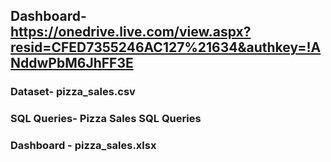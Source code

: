 ## Dashboard- https://onedrive.live.com/view.aspx?resid=CFED7355246AC127%21634&authkey=!ANddwPbM6JhFF3E
### Dataset- pizza_sales.csv
### SQL Queries- Pizza Sales SQL Queries
### Dashboard - pizza_sales.xlsx
